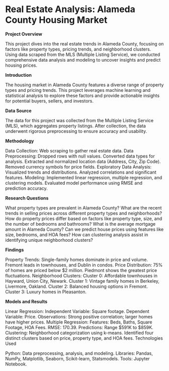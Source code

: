 # Real Estate Analysis: Alameda County Housing Market
**Project Overview**

This project dives into the real estate trends in Alameda County, focusing on factors like property types, pricing trends, and neighborhood clusters. Using data scraped from the MLS (Multiple Listing Service), we conducted comprehensive data analysis and modeling to uncover insights and predict housing prices.

**Introduction**

The housing market in Alameda County features a diverse range of property types and pricing trends. This project leverages machine learning and statistical analysis to explore these factors and provide actionable insights for potential buyers, sellers, and investors.


**Data Source**

The data for this project was collected from the Multiple Listing Service (MLS), which aggregates property listings. After collection, the data underwent rigorous preprocessing to ensure accuracy and usability.

**Methodology**


Data Collection: Web scraping to gather real estate data.
Data Preprocessing:
Dropped rows with null values.
Converted data types for analysis.
Extracted and normalized location data (Address, City, Zip Code).
Removed currency symbols for price fields.
Exploratory Data Analysis:
Visualized trends and distributions.
Analyzed correlations and significant features.
Modeling:
Implemented linear regression, multiple regression, and clustering models.
Evaluated model performance using RMSE and prediction accuracy.

**Research Questions**


What property types are prevalent in Alameda County?
What are the recent trends in selling prices across different property types and neighborhoods?
How do property prices differ based on factors like property type, size, and the number of bedrooms and bathrooms?
What is the average mortgage amount in Alameda County?
Can we predict house prices using features like size, bedrooms, and HOA fees?
How can clustering analysis assist in identifying unique neighborhood clusters?

**Findings**


Property Trends:
Single-family homes dominate in price and volume.
Fremont leads in townhouses, and Dublin in condos.
Price Distribution:
75% of homes are priced below $2 million.
Piedmont shows the greatest price fluctuations.
Neighborhood Clusters:
Cluster 0: Affordable townhouses in Hayward, Union City, Newark.
Cluster 1: Vintage family homes in Berkeley, Livermore, Oakland.
Cluster 2: Balanced housing options in Fremont.
Cluster 3: Luxury homes in Pleasanton.

**Models and Results**


Linear Regression:
Independent Variable: Square footage.
Dependent Variable: Price.
Observations: Strong positive correlation; larger homes have higher prices.
Multiple Regression:
Features: Beds, Baths, Square Footage, HOA Fees.
RMSE: 170.39.
Predictions: Range $591K to $859K.
Clustering:
Neighborhood categorization using k-means.
Identified four distinct clusters based on price, property type, and HOA fees.
Technologies Used

Python: Data preprocessing, analysis, and modeling.
Libraries: Pandas, NumPy, Matplotlib, Seaborn, Scikit-learn, Statsmodels.
Tools: Jupyter Notebook.
